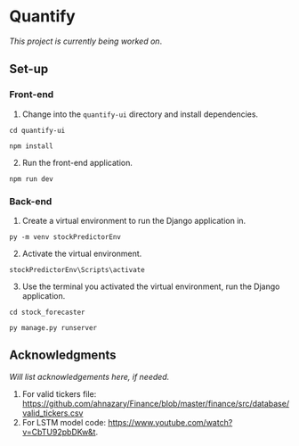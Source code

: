 # Quantify

_This project is currently being worked on_.

## Set-up

### Front-end

1. Change into the `quantify-ui` directory and install dependencies.

```
cd quantify-ui
```

```
npm install
```

2. Run the front-end application.

```
npm run dev
```

### Back-end

1. Create a virtual environment to run the Django application in.

```
py -m venv stockPredictorEnv
```

2. Activate the virtual environment.

```
stockPredictorEnv\Scripts\activate
```

3. Use the terminal you activated the virtual environment, run the Django application.

```
cd stock_forecaster
```

```
py manage.py runserver
```

## Acknowledgments

_Will list acknowledgements here, if needed._

1. For valid tickers file: https://github.com/ahnazary/Finance/blob/master/finance/src/database/valid_tickers.csv
2. For LSTM model code: https://www.youtube.com/watch?v=CbTU92pbDKw&t.
